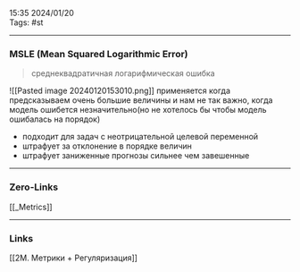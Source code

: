 15:35     2024/01/20    
Tags: #st
____
### MSLE (Mean Squared Logarithmic Error)
> среднеквадратичная логарифмическая ошибка

![[Pasted image 20240120153010.png]]
применяется когда предсказываем очень большие величины и нам не так важно, когда модель ошибется незначительно(но не хотелось бы чтобы модель ошибалась на порядок)

- подходит для задач с неотрицательной целевой переменной
- штрафует за отклонение в порядке величин
- штрафует заниженные прогнозы сильнее чем завешенные


____
### Zero-Links
[[_Metrics]]

____
### Links
[[2M. Метрики + Регуляризация]]